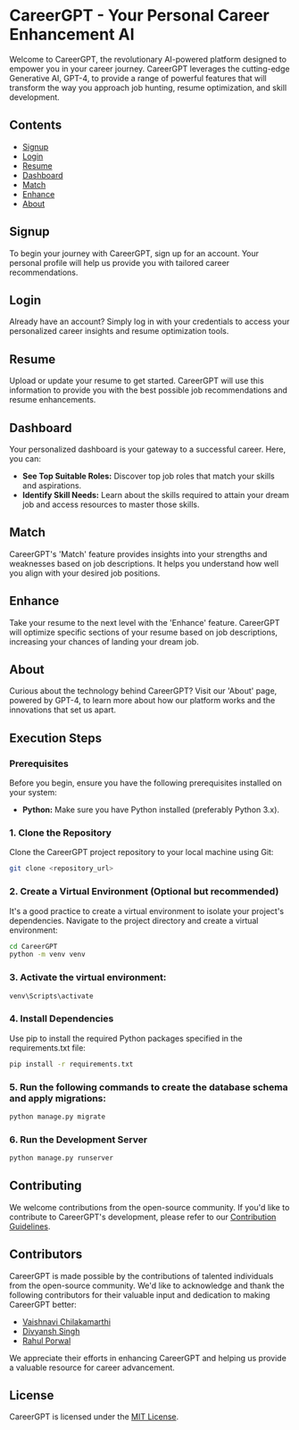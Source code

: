 # CareerGPT - Your Personal Career Enhancement AI

Welcome to CareerGPT, the revolutionary AI-powered platform designed to empower you in your career journey. CareerGPT leverages the cutting-edge Generative AI, GPT-4, to provide a range of powerful features that will transform the way you approach job hunting, resume optimization, and skill development.

## Contents

- [Signup](#signup)
- [Login](#login)
- [Resume](#resume)
- [Dashboard](#dashboard)
- [Match](#match)
- [Enhance](#enhance)
- [About](#about)

## Signup
To begin your journey with CareerGPT, sign up for an account. Your personal profile will help us provide you with tailored career recommendations.

## Login
Already have an account? Simply log in with your credentials to access your personalized career insights and resume optimization tools.

## Resume
Upload or update your resume to get started. CareerGPT will use this information to provide you with the best possible job recommendations and resume enhancements.

## Dashboard
Your personalized dashboard is your gateway to a successful career. Here, you can:
- **See Top Suitable Roles:** Discover top job roles that match your skills and aspirations.
- **Identify Skill Needs:** Learn about the skills required to attain your dream job and access resources to master those skills.

## Match
CareerGPT's 'Match' feature provides insights into your strengths and weaknesses based on job descriptions. It helps you understand how well you align with your desired job positions.

## Enhance
Take your resume to the next level with the 'Enhance' feature. CareerGPT will optimize specific sections of your resume based on job descriptions, increasing your chances of landing your dream job.

## About
Curious about the technology behind CareerGPT? Visit our 'About' page, powered by GPT-4, to learn more about how our platform works and the innovations that set us apart.

## Execution Steps

### Prerequisites

Before you begin, ensure you have the following prerequisites installed on your system:

- **Python:** Make sure you have Python installed (preferably Python 3.x).

### 1. Clone the Repository

Clone the CareerGPT project repository to your local machine using Git:

```bash
git clone <repository_url>
```

### 2. Create a Virtual Environment (Optional but recommended)

It's a good practice to create a virtual environment to isolate your project's dependencies. Navigate to the project directory and create a virtual environment:

```bash
cd CareerGPT
python -m venv venv
```

### 3. Activate the virtual environment:

```bash
venv\Scripts\activate
```

### 4. Install Dependencies
Use pip to install the required Python packages specified in the requirements.txt file:

```bash
pip install -r requirements.txt

```

### 5. Run the following commands to create the database schema and apply migrations:

```bash
python manage.py migrate
```

### 6. Run the Development Server
```bash
python manage.py runserver
```

## Contributing

We welcome contributions from the open-source community. If you'd like to contribute to CareerGPT's development, please refer to our [Contribution Guidelines](CONTRIBUTING.md).

## Contributors

CareerGPT is made possible by the contributions of talented individuals from the open-source community. We'd like to acknowledge and thank the following contributors for their valuable input and dedication to making CareerGPT better:

- [Vaishnavi Chilakamarthi](https://github.com/vaishnavi-ch)
- [Divyansh Singh](https://github.com/divyansh-singh)
- [Rahul Porwal](https://github.com/rahul-porwal)

We appreciate their efforts in enhancing CareerGPT and helping us provide a valuable resource for career advancement.


## License

CareerGPT is licensed under the [MIT License](LICENSE).
